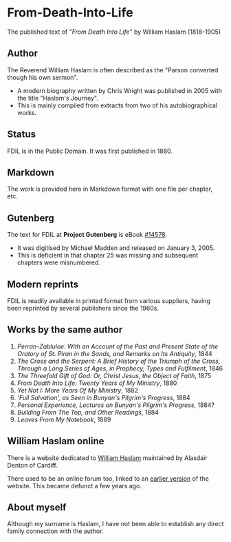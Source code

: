 # From-Death-Into-Life
The published text of "_From Death Into Life_" by William Haslam (1818-1905)

## Author
The Reverend William Haslam is often described as the "Parson converted though his own sermon". 
* A modern biography written by Chris Wright was published in 2005 with the title "Haslam's Journey".
* This is mainly compiled from extracts from two of his autobiographical works.

## Status
FDIL is in the Public Domain. It was first published in 1880.

## Markdown
The work is provided here in Markdown format with one file per chapter, etc.

## Gutenberg
The text for FDIL at **Project Gutenberg** is eBook [#14578](http://www.gutenberg.net/1/4/5/7/14578/).
* It was digitised by Michael Madden and released on January 3, 2005. 
* This is deficient in that chapter 25 was missing and subsequent chapters were misnumbered.

## Modern reprints
FDIL is readily available in printed format from various suppliers, having been reprinted by several publishers since the 1960s.

## Works by the same author
1. _Perran-Zabluloe: With an Account of the Past and Present State of the Oratory of St. Piran in the Sands, and Remarks on Its Antiquity_, 1844
2. _The Cross and the Serpent: A Brief History of the Triumph of the Cross, Through a Long Series of Ages, in Prophecy, Types and Fulfilment_, 1846
3. _The Threefold Gift of God: Or, Christ Jesus, the Object of Faith_, 1875
4. _From Death Into Life: Twenty Years of My Ministry_, 1880
5. _Yet Not I: More Years Of My Ministry_, 1882
6. _'Full Salvation', as Seen in Bunyan's Pilgrim's Progress_, 1884
7. _Personal Experience, Lectures on Bunyan's Pilgrim's Progress_, 1884?
8. _Building From The Top, and Other Readings_, 1884
9. _Leaves From My Notebook_, 1889

## William Haslam online
There is a website dedicated to [William Haslam](http://williamhaslam.org) maintained by Alasdair Denton of Cardiff.

There used to be an online forum too, linked to an [earlier version](https://web.archive.org/web/20110929014844/http://www.williamhaslam.org/) of the website. This became defunct a few years ago.

## About myself
Although my surname is Haslam, I have not been able to establish any direct family connection with the author.

